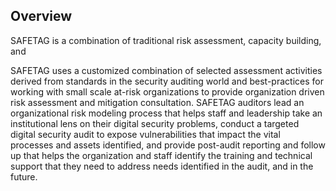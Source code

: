 
## Overview


SAFETAG is a combination of traditional risk assessment, capacity building, and 


SAFETAG uses a customized combination of selected assessment activities derived from standards in the security auditing world and best-practices for working with small scale at-risk organizations to provide organization driven risk assessment and mitigation consultation. SAFETAG auditors lead an organizational risk modeling process that helps staff and leadership take an institutional lens on their digital security problems, conduct a targeted digital security audit to expose vulnerabilities that impact the vital processes and assets identified, and provide post-audit reporting and follow up that helps the organization and staff identify the training and technical support that they need to address needs identified in the audit, and in the future.




